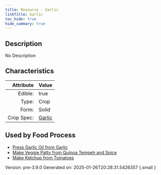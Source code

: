 ```yaml
---
title: Resource - Garlic
linkTitle: Garlic
toc_hide: true
hide_summary: true
---
```


## Description
No Description

## Characteristics

| Attribute      | Value |
|--------:|:------|
|Edible:|true|
|Type:|Crop|
|Form:|Solid|
|Crop Spec:|[Garlic](/docs/definitions/crop/garlic)|
 



    
## Used by Food Process

- [Press Garlic Oil from Garlic](/docs/definitions/food/press-garlic-oil-from-garlic)
- [Make Veggie Patty from Quinoa Tempeh and Spice](/docs/definitions/food/make-veggie-patty-from-quinoa-tempeh-and-spice)
- [Make Ketchup from Tomatoes](/docs/definitions/food/make-ketchup-from-tomatoes)


Version: pre-3.9.0 Generated on: 2025-01-26T20:28:31.5426357
{.small }
